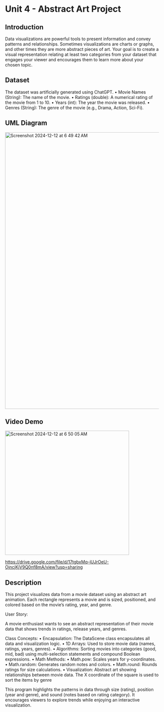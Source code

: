 # Unit 4 - Abstract Art Project

## Introduction

Data visualizations are powerful tools to present information and convey patterns and relationships. Sometimes visualizations are charts or graphs, and other times they are more abstract pieces of art. Your goal is to create a visual representation relating at least two categories from your dataset that engages your viewer and encourages them to learn more about your chosen topic.

## Dataset

The dataset was artificially generated using ChatGPT.
    •	Movie Names (String): The name of the movie.
	•	Ratings (double): A numerical rating of the movie from 1 to 10.
	•	Years (int): The year the movie was released.
	•	Genres (String): The genre of the movie (e.g., Drama, Action, Sci-Fi).

## UML Diagram

<img width="904" alt="Screenshot 2024-12-12 at 6 49 42 AM" src="https://github.com/user-attachments/assets/270f7841-55d5-4c3c-8afc-7fd2b3513795" />

## Video Demo

<img width="406" alt="Screenshot 2024-12-12 at 6 50 05 AM" src="https://github.com/user-attachments/assets/2b21aaa1-07a8-47c6-8390-5f03ceee3147" />

https://drive.google.com/file/d/17tgbxMq-jUJrOeU-OjncjKjV9Q0nf8mA/view?usp=sharing

## Description

This project visualizes data from a movie dataset using an abstract art animation. Each rectangle represents a movie and is sized, positioned, and colored based on the movie’s rating, year, and genre.

User Story:

A movie enthusiast wants to see an abstract representation of their movie data that shows trends in ratings, release years, and genres.

Class Concepts:
	•	Encapsulation: The DataScene class encapsulates all data and visualization logic.
	•	1D Arrays: Used to store movie data (names, ratings, years, genres).
	•	Algorithms: Sorting movies into categories (good, mid, bad) using multi-selection statements and compound Boolean expressions.
	•	Math Methods:
        •	Math.pow: Scales years for y-coordinates.
        •	Math.random: Generates random notes and colors.
        •	Math.round: Rounds ratings for size calculations.
	•	Visualization: Abstract art showing relationships between movie data.
 The X coordinate of the square is used to sort the items by genre

This program highlights the patterns in data through size (rating), position (year and genre), and sound (notes based on rating category). It encourages viewers to explore trends while enjoying an interactive visualization.
